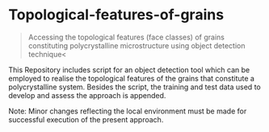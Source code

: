 # Topological-features-of-grains
>Accessing the topological features (face classes) of grains constituting polycrystalline microstructure using object detection technique<

This Repository includes script for an object detection tool which can be employed to realise the topological features of the grains that constitute
a polycrystalline system. Besides the script, the training and test data used to develop and assess the approach is appended. 

Note: Minor changes reflecting the local environment must be made for successful execution of the present approach.

